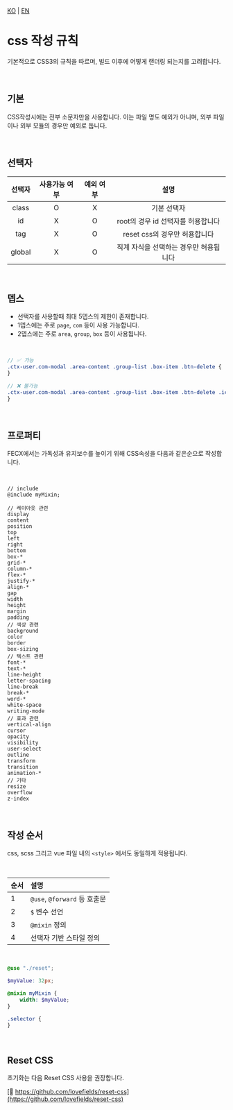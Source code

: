 [KO](./css_ko.md) | [EN](./css_en.md)

# css 작성 규칙

기본적으로 CSS3의 규칙을 따르며, 빌드 이후에 어떻게 랜더링 되는지를 고려합니다.

<br>

## 기본

CSS작성시에는 전부 소문자만을 사용합니다. 이는 파일 명도 예외가 아니며, 외부 파일이나 외부 모듈의 경우만 예외로 둡니다.

<br>

## 선택자

| 선택자 | 사용가능 여부 | 예외 여부 |                  설명                  |
| :----: | :-----------: | :-------: | :------------------------------------: |
| class  |       O       |     X     |              기본 선택자               |
|   id   |       X       |     O     |   root의 경우 id 선택자를 허용합니다   |
|  tag   |       X       |     O     |     reset css의 경우만 허용합니다      |
| global |       X       |     O     | 직계 자식을 선택하는 경우만 허용됩니다 |

<br>

## 뎁스

-   선택자를 사용할때 최대 5뎁스의 제한이 존재합니다.
-   1뎁스에는 주로 `page`, `com` 등이 사용 가능합니다.
-   2뎁스에는 주로 `area`, `group`, `box` 등이 사용됩니다.

<br>

```scss
// ✅ 가능
.ctx-user.com-modal .area-content .group-list .box-item .btn-delete {
}

// ❌ 불가능
.ctx-user.com-modal .area-content .group-list .box-item .btn-delete .icon {
}
```

<br>

## 프로퍼티

FECX에서는 가독성과 유지보수를 높이기 위해 CSS속성을 다음과 같은순으로 작성합니다.

<br>

```
// include
@include myMixin;

// 레이아웃 관련
display
content
position
top
left
right
bottom
box-*
grid-*
column-*
flex-*
justify-*
align-*
gap
width
height
margin
padding
// 색상 관련
background
color
border
box-sizing
// 텍스트 관련
font-*
text-*
line-height
letter-spacing
line-break
break-*
word-*
white-space
writing-mode
// 효과 관련
vertical-align
cursor
opacity
visibility
user-select
outline
transform
transition
animation-*
// 기타
resize
overflow
z-index
```

<br>

## 작성 순서

css, scss 그리고 vue 파일 내의 `<style>` 에서도 동일하게 적용됩니다.

<br>

| 순서 | 설명                         |
| :--- | :--------------------------- |
| 1    | `@use`, `@forward` 등 호출문 |
| 2    | `$` 변수 선언                |
| 3    | `@mixin` 정의                |
| 4    | 선택자 기반 스타일 정의      |

<br>

```scss
@use "./reset";

$myValue: 32px;

@mixin myMixin {
    width: $myValue;
}

.selector {
}
```

<br>

## Reset CSS

초기화는 다음 Reset CSS 사용을 권장합니다.

[🔗 https://github.com/lovefields/reset-css](https://github.com/lovefields/reset-css)
